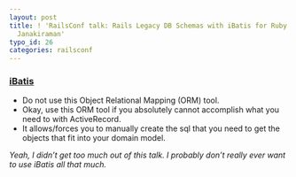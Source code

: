 ```yaml
---
layout: post
title: ! 'RailsConf talk: Rails Legacy DB Schemas with iBatis for Ruby - Badrinath
  Janakiraman'
typo_id: 26
categories: railsconf
---
```

### [iBatis](http://ibatis.apache.org)

-   Do not use this Object Relational Mapping (ORM) tool.
-   Okay, use this ORM tool if you absolutely cannot accomplish what you need to with ActiveRecord.
-   It allows/forces you to manually create the sql that you need to get the objects that fit into your domain model.

*Yeah, I didn’t get too much out of this talk. I probably don’t really ever want to use iBatis all that much.*
